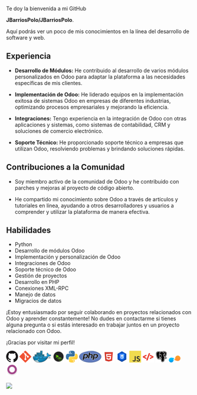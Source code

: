 Te doy la bienvenida a mi GitHub
<!----------------------------------------------->
**JBarriosPolo/JBarriosPolo**.
<!----------------------------------------------->
Aquí podrás ver un poco de mis conocimientos en la línea del desarrollo de software y web.

## Experiencia

- **Desarrollo de Módulos:** He contribuido al desarrollo de varios módulos personalizados en Odoo para adaptar la plataforma a las necesidades específicas de mis clientes.

- **Implementación de Odoo:** He liderado equipos en la implementación exitosa de sistemas Odoo en empresas de diferentes industrias, optimizando procesos empresariales y mejorando la eficiencia.

- **Integraciones:** Tengo experiencia en la integración de Odoo con otras aplicaciones y sistemas, como sistemas de contabilidad, CRM y soluciones de comercio electrónico.

- **Soporte Técnico:** He proporcionado soporte técnico a empresas que utilizan Odoo, resolviendo problemas y brindando soluciones rápidas.

## Contribuciones a la Comunidad

- Soy miembro activo de la comunidad de Odoo y he contribuido con parches y mejoras al proyecto de código abierto.

- He compartido mi conocimiento sobre Odoo a través de artículos y tutoriales en línea, ayudando a otros desarrolladores y usuarios a comprender y utilizar la plataforma de manera efectiva.

## Habilidades

- Python
- Desarrollo de módulos Odoo
- Implementación y personalización de Odoo
- Integraciones de Odoo
- Soporte técnico de Odoo
- Gestión de proyectos
- Desarrollo en PHP
- Conexiones XML-RPC
- Manejo de datos
- Migracios de datos

¡Estoy entusiasmado por seguir colaborando en proyectos relacionados con Odoo y aprender constantemente! No dudes en contactarme si tienes alguna pregunta o si estás interesado en trabajar juntos en un proyecto relacionado con Odoo.

¡Gracias por visitar mi perfil!


<!-----------------ICONOS---------------------------->
[![Github](icons/github.png)](https://github.com/JBarriosPolo) ![Git](icons/git.png) [![Docker](icons/docker.png)](https://hub.docker.com/u/hikopolo) ![Bash](icons/bash.png) ![Python](icons/python.png) ![PHP](icons/php.png) ![HTML](icons/html.png) ![CSS](icons/css.png) ![JavaScript](icons/javascript.png) ![XML](icons/xml.png) ![PostgreSQL](icons/psq.png) ![Yappy](icons/yappy.png) ![Odoo](icons/odoo.png)


<!----------------------------------------------------->
<!---------Lenguajes--------->
<img height=200 align="center" src="https://github-readme-stats.vercel.app/api/top-langs/?username=JBarriosPolo&hide=php%23,Mathematica,Ruby,Objective-C,Objective-C%2b%2b,Cuda&title_color=61dafb&text_color=ffffff&icon_color=61dafb&bg_color=20232a&langs_count=10&layout=compact&border_color=61dafb&hide_border=true&size_weight=0.5&count_weight=0.5"/>
<!---------------------------------------------------->

